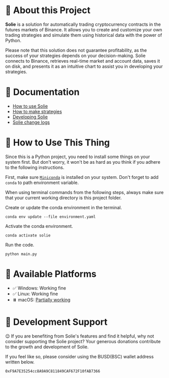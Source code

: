 # 🚪 About this Project

**Solie** is a solution for automatically trading cryptocurrency contracts in the futures markets of Binance. It allows you to create and customize your own trading strategies and simulate them using historical data with the power of Python.

Please note that this solution does not guarantee profitability, as the success of your strategies depends on your decision-making. Solie connects to Binance, retrieves real-time market and account data, saves it on disk, and presents it as an intuitive chart to assist you in developing your strategies.

# 📖 Documentation

- [How to use Solie](https://cunarist.com/solie/using)
- [How to make strategies](https://cunarist.com/solie/making-strategy)
- [Developing Solie](https://cunarist.com/solie/developing)
- [Solie change logs](https://cunarist.com/solie/change-logs)

# 🛞 How to Use This Thing

Since this is a Python project, you need to install some things on your system first. But don't worry, it won't be as hard as you think if you adhere to the following instructions.

First, make sure [`Miniconda`](https://docs.conda.io/en/latest/miniconda.html) is installed on your system. Don't forget to add `conda` to path environment variable.

When using terminal commands from the following steps, always make sure that your current working directory is this project folder.

Create or update the conda environment in the terminal.

```
conda env update --file environment.yaml
```

Activate the conda environment.

```
conda activate solie
```

Run the code.

```
python main.py
```

# 📖 Available Platforms

- ✅ Windows: Working fine
- ✅ Linux: Working fine
- ⏸️ macOS: [Partially working](https://github.com/cunarist/solie/issues/87)

# 🚪 Development Support

😉 If you are benefiting from Solie's features and find it helpful, why not consider supporting the Solie project? Your generous donations contribute to the growth and development of Solie.

If you feel like so, please consider using the BUSD(BSC) wallet address written below.

```
0xF9A7E35254cc8A9A9C811849CAF672F10fAB7366
```

